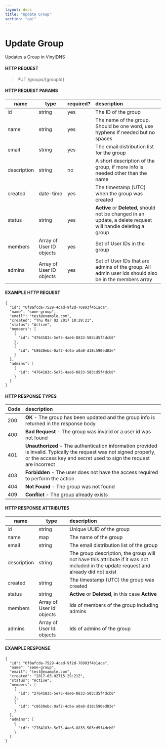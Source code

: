 ```yaml
---
layout: docs
title: "Update Group"
section: "api"
---
```


# Update Group

Updates a Group in VinylDNS

#### HTTP REQUEST

> PUT /groups/{groupId}

#### HTTP REQUEST PARAMS

name          | type          | required?   | description |
 ------------ | ------------- | ----------- | :---------- |
id            | string        | yes         | The ID of the group |
name          | string        | yes         | The name of the group. Should be one word, use hyphens if needed but no spaces |
email         | string        | yes         | The email distribution list for the group |
description   | string        | no          | A short description of the group, if more info is needed other than the name |
created       | date-time     | yes         | The timestamp (UTC) when the group was created |
status        | string        | yes         | **Active** or **Deleted**, should not be changed in an update, a delete request will handle deleting a group |
members       | Array of User ID objects    | yes         | Set of User IDs in the group |
admins        | Array of User ID objects    | yes         | Set of User IDs that are admins of the group. All admin user ids should also be in the members array |

#### EXAMPLE HTTP REQUEST

```
{
  "id": "6f8afcda-7529-4cad-9f2d-76903f4b1aca",
  "name": "some-group",
  "email": "test@example.com",
  "created": "Thu Mar 02 2017 10:29:21",
  "status": "Active",
  "members": [
    {
      "id": "4764183c-5e75-4ae6-8833-503cd5f4dcb0"
    },
    {
      "id": "k8630ebc-0af2-4c9a-a0a0-d18c590ed03e"
    }
  ],
  "admins": [
    {
      "id": "4764183c-5e75-4ae6-8833-503cd5f4dcb0"
    }
  ]
}
```

#### HTTP RESPONSE TYPES

Code          | description |
 ------------ | :---------- |
200           | **OK** - The group has been updated and the group info is returned in the response body |
400           | **Bad Request** - The group was invalid or a user id was not found |
401           | **Unauthorized** - The authentication information provided is invalid.  Typically the request was not signed properly, or the access key and secret used to sign the request are incorrect |
403           | **Forbidden** - The user does not have the access required to perform the action |
404           | **Not Found** - The group was not found |
409           | **Conflict** - The group already exists |

#### HTTP RESPONSE ATTRIBUTES

name          | type          | description |
 ------------ | ------------- | :---------- |
id            | string        | Unique UUID of the group |
name          | map           | The name of the group |
email         | string        | The email distribution list of the group |
description   | string        | The group description, the group will not have this attribute if it was not included in the update request and already did not exist |
created       | string        | The timestamp (UTC) the group was created |
status        | string        | **Active** or **Deleted**, in this case **Active** |
members       | Array of User Id objects        | Ids of members of the group including admins |
admins        | Array of User Id objects        | Ids of admins of the group |

#### EXAMPLE RESPONSE

```
{
  "id": "6f8afcda-7529-4cad-9f2d-76903f4b1aca",
  "name": "some-group",
  "email": "test@example.com",
  "created": "2017-03-02T15:29:21Z",
  "status": "Active",
  "members": [
    {
      "id": "2764183c-5e75-4ae6-8833-503cd5f4dcb0"
    },
    {
      "id": "c8630ebc-0af2-4c9a-a0a0-d18c590ed03e"
    }
  ],
  "admins": [
    {
      "id": "2764183c-5e75-4ae6-8833-503cd5f4dcb0"
    }
  ]
}
```
